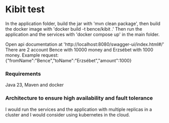 # Kibit test

In the application folder, build the jar with 'mvn clean package', then build the docker image with 'docker build -t bence/kibit .'
Then run the application and the services with 'docker compose up' in the main folder.

Open api documentation at 'http://localhost:8080/swagger-ui/index.html#/'
There are 2 account Bence with 10000 money and Erzsébet with 1000 money.
Example request: {"fromName":"Bence","toName":"Erzsébet","amount":1000}

### Requirements

Java 23, Maven and docker

### Architecture to ensure high availability and fault tolerance

I would run the services and the application with multiple replicas in a cluster and I would consider using kubernetes in the cloud. 